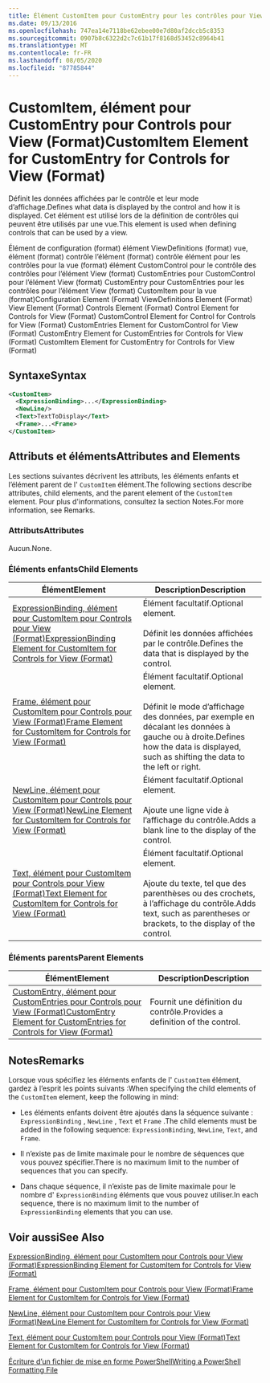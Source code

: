 ```yaml
---
title: Élément CustomItem pour CustomEntry pour les contrôles pour View (format) | Microsoft Docs
ms.date: 09/13/2016
ms.openlocfilehash: 747ea14e7118be62ebee00e7d80af2dccb5c8353
ms.sourcegitcommit: 0907b8c6322d2c7c61b17f8168d53452c8964b41
ms.translationtype: MT
ms.contentlocale: fr-FR
ms.lasthandoff: 08/05/2020
ms.locfileid: "87785844"
---
```

# <a name="customitem-element-for-customentry-for-controls-for-view-format"></a><span data-ttu-id="6c1a3-102">CustomItem, élément pour CustomEntry pour Controls pour View (Format)</span><span class="sxs-lookup"><span data-stu-id="6c1a3-102">CustomItem Element for CustomEntry for Controls for View (Format)</span></span>

<span data-ttu-id="6c1a3-103">Définit les données affichées par le contrôle et leur mode d’affichage.</span><span class="sxs-lookup"><span data-stu-id="6c1a3-103">Defines what data is displayed by the control and how it is displayed.</span></span> <span data-ttu-id="6c1a3-104">Cet élément est utilisé lors de la définition de contrôles qui peuvent être utilisés par une vue.</span><span class="sxs-lookup"><span data-stu-id="6c1a3-104">This element is used when defining controls that can be used by a view.</span></span>

<span data-ttu-id="6c1a3-105">Élément de configuration (format) élément ViewDefinitions (format) vue, élément (format) contrôle l’élément (format) contrôle élément pour les contrôles pour la vue (format) élément CustomControl pour le contrôle des contrôles pour l’élément View (format) CustomEntries pour CustomControl pour l’élément View (format) CustomEntry pour CustomEntries pour les contrôles pour l’élément View (format) CustomItem pour la vue (format)</span><span class="sxs-lookup"><span data-stu-id="6c1a3-105">Configuration Element (Format) ViewDefinitions Element (Format) View Element (Format) Controls Element (Format) Control Element for Controls for View (Format) CustomControl Element for Control for Controls for View (Format) CustomEntries Element for CustomControl for View (Format) CustomEntry Element for CustomEntries for Controls for View (Format) CustomItem Element for CustomEntry for Controls for View (Format)</span></span>

## <a name="syntax"></a><span data-ttu-id="6c1a3-106">Syntaxe</span><span class="sxs-lookup"><span data-stu-id="6c1a3-106">Syntax</span></span>

```xml
<CustomItem>
  <ExpressionBinding>...</ExpressionBinding>
  <NewLine/>
  <Text>TextToDisplay</Text>
  <Frame>...<Frame>
</CustomItem>
```

## <a name="attributes-and-elements"></a><span data-ttu-id="6c1a3-107">Attributs et éléments</span><span class="sxs-lookup"><span data-stu-id="6c1a3-107">Attributes and Elements</span></span>

<span data-ttu-id="6c1a3-108">Les sections suivantes décrivent les attributs, les éléments enfants et l’élément parent de l' `CustomItem` élément.</span><span class="sxs-lookup"><span data-stu-id="6c1a3-108">The following sections describe attributes, child elements, and the parent element of the `CustomItem` element.</span></span> <span data-ttu-id="6c1a3-109">Pour plus d'informations, consultez la section Notes.</span><span class="sxs-lookup"><span data-stu-id="6c1a3-109">For more information, see Remarks.</span></span>

### <a name="attributes"></a><span data-ttu-id="6c1a3-110">Attributs</span><span class="sxs-lookup"><span data-stu-id="6c1a3-110">Attributes</span></span>

<span data-ttu-id="6c1a3-111">Aucun.</span><span class="sxs-lookup"><span data-stu-id="6c1a3-111">None.</span></span>

### <a name="child-elements"></a><span data-ttu-id="6c1a3-112">Éléments enfants</span><span class="sxs-lookup"><span data-stu-id="6c1a3-112">Child Elements</span></span>

|<span data-ttu-id="6c1a3-113">Élément</span><span class="sxs-lookup"><span data-stu-id="6c1a3-113">Element</span></span>|<span data-ttu-id="6c1a3-114">Description</span><span class="sxs-lookup"><span data-stu-id="6c1a3-114">Description</span></span>|
|-------------|-----------------|
|[<span data-ttu-id="6c1a3-115">ExpressionBinding, élément pour CustomItem pour Controls pour View (Format)</span><span class="sxs-lookup"><span data-stu-id="6c1a3-115">ExpressionBinding Element for CustomItem for Controls for View (Format)</span></span>](./expressionbinding-element-for-customitem-for-controls-for-view-format.md)|<span data-ttu-id="6c1a3-116">Élément facultatif.</span><span class="sxs-lookup"><span data-stu-id="6c1a3-116">Optional element.</span></span><br /><br /> <span data-ttu-id="6c1a3-117">Définit les données affichées par le contrôle.</span><span class="sxs-lookup"><span data-stu-id="6c1a3-117">Defines the data that is displayed by the control.</span></span>|
|[<span data-ttu-id="6c1a3-118">Frame, élément pour CustomItem pour Controls pour View (Format)</span><span class="sxs-lookup"><span data-stu-id="6c1a3-118">Frame Element for CustomItem for Controls for View (Format)</span></span>](./frame-element-for-customitem-for-controls-for-view-format.md)|<span data-ttu-id="6c1a3-119">Élément facultatif.</span><span class="sxs-lookup"><span data-stu-id="6c1a3-119">Optional element.</span></span><br /><br /> <span data-ttu-id="6c1a3-120">Définit le mode d’affichage des données, par exemple en décalant les données à gauche ou à droite.</span><span class="sxs-lookup"><span data-stu-id="6c1a3-120">Defines how the data is displayed, such as shifting the data to the left or right.</span></span>|
|[<span data-ttu-id="6c1a3-121">NewLine, élément pour CustomItem pour Controls pour View (Format)</span><span class="sxs-lookup"><span data-stu-id="6c1a3-121">NewLine Element for CustomItem for Controls for View (Format)</span></span>](./newline-element-for-customitem-for-controls-for-view-format.md)|<span data-ttu-id="6c1a3-122">Élément facultatif.</span><span class="sxs-lookup"><span data-stu-id="6c1a3-122">Optional element.</span></span><br /><br /> <span data-ttu-id="6c1a3-123">Ajoute une ligne vide à l’affichage du contrôle.</span><span class="sxs-lookup"><span data-stu-id="6c1a3-123">Adds a blank line to the display of the control.</span></span>|
|[<span data-ttu-id="6c1a3-124">Text, élément pour CustomItem pour Controls pour View (Format)</span><span class="sxs-lookup"><span data-stu-id="6c1a3-124">Text Element for CustomItem for Controls for View (Format)</span></span>](./text-element-for-customitem-for-controls-for-view-format.md)|<span data-ttu-id="6c1a3-125">Élément facultatif.</span><span class="sxs-lookup"><span data-stu-id="6c1a3-125">Optional element.</span></span><br /><br /> <span data-ttu-id="6c1a3-126">Ajoute du texte, tel que des parenthèses ou des crochets, à l’affichage du contrôle.</span><span class="sxs-lookup"><span data-stu-id="6c1a3-126">Adds text, such as parentheses or brackets, to the display of the control.</span></span>|

### <a name="parent-elements"></a><span data-ttu-id="6c1a3-127">Éléments parents</span><span class="sxs-lookup"><span data-stu-id="6c1a3-127">Parent Elements</span></span>

|<span data-ttu-id="6c1a3-128">Élément</span><span class="sxs-lookup"><span data-stu-id="6c1a3-128">Element</span></span>|<span data-ttu-id="6c1a3-129">Description</span><span class="sxs-lookup"><span data-stu-id="6c1a3-129">Description</span></span>|
|-------------|-----------------|
|[<span data-ttu-id="6c1a3-130">CustomEntry, élément pour CustomEntries pour Controls pour View (Format)</span><span class="sxs-lookup"><span data-stu-id="6c1a3-130">CustomEntry Element for CustomEntries for Controls for View (Format)</span></span>](./customentry-element-for-customentries-for-controls-for-view-format.md)|<span data-ttu-id="6c1a3-131">Fournit une définition du contrôle.</span><span class="sxs-lookup"><span data-stu-id="6c1a3-131">Provides a definition of the control.</span></span>|

## <a name="remarks"></a><span data-ttu-id="6c1a3-132">Notes</span><span class="sxs-lookup"><span data-stu-id="6c1a3-132">Remarks</span></span>

<span data-ttu-id="6c1a3-133">Lorsque vous spécifiez les éléments enfants de l' `CustomItem` élément, gardez à l’esprit les points suivants :</span><span class="sxs-lookup"><span data-stu-id="6c1a3-133">When specifying the child elements of the `CustomItem` element, keep the following in mind:</span></span>

- <span data-ttu-id="6c1a3-134">Les éléments enfants doivent être ajoutés dans la séquence suivante : `ExpressionBinding` , `NewLine` , `Text` et `Frame` .</span><span class="sxs-lookup"><span data-stu-id="6c1a3-134">The child elements must be added in the following sequence: `ExpressionBinding`, `NewLine`, `Text`, and `Frame`.</span></span>

- <span data-ttu-id="6c1a3-135">Il n’existe pas de limite maximale pour le nombre de séquences que vous pouvez spécifier.</span><span class="sxs-lookup"><span data-stu-id="6c1a3-135">There is no maximum limit to the number of sequences that you can specify.</span></span>

- <span data-ttu-id="6c1a3-136">Dans chaque séquence, il n’existe pas de limite maximale pour le nombre d' `ExpressionBinding` éléments que vous pouvez utiliser.</span><span class="sxs-lookup"><span data-stu-id="6c1a3-136">In each sequence, there is no maximum limit to the number of `ExpressionBinding` elements that you can use.</span></span>

## <a name="see-also"></a><span data-ttu-id="6c1a3-137">Voir aussi</span><span class="sxs-lookup"><span data-stu-id="6c1a3-137">See Also</span></span>

[<span data-ttu-id="6c1a3-138">ExpressionBinding, élément pour CustomItem pour Controls pour View (Format)</span><span class="sxs-lookup"><span data-stu-id="6c1a3-138">ExpressionBinding Element for CustomItem for Controls for View (Format)</span></span>](./expressionbinding-element-for-customitem-for-controls-for-view-format.md)

[<span data-ttu-id="6c1a3-139">Frame, élément pour CustomItem pour Controls pour View (Format)</span><span class="sxs-lookup"><span data-stu-id="6c1a3-139">Frame Element for CustomItem for Controls for View (Format)</span></span>](./frame-element-for-customitem-for-controls-for-view-format.md)

[<span data-ttu-id="6c1a3-140">NewLine, élément pour CustomItem pour Controls pour View (Format)</span><span class="sxs-lookup"><span data-stu-id="6c1a3-140">NewLine Element for CustomItem for Controls for View (Format)</span></span>](./newline-element-for-customitem-for-controls-for-view-format.md)

[<span data-ttu-id="6c1a3-141">Text, élément pour CustomItem pour Controls pour View (Format)</span><span class="sxs-lookup"><span data-stu-id="6c1a3-141">Text Element for CustomItem for Controls for View (Format)</span></span>](./text-element-for-customitem-for-controls-for-view-format.md)

[<span data-ttu-id="6c1a3-142">Écriture d’un fichier de mise en forme PowerShell</span><span class="sxs-lookup"><span data-stu-id="6c1a3-142">Writing a PowerShell Formatting File</span></span>](./writing-a-powershell-formatting-file.md)
